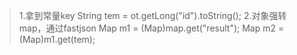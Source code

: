> 1.拿到常量key
> String tem = ot.getLong("id").toString();
> 2.对象强转map，通过fastjson
        Map m1 = (Map)map.get("result");
        Map m2 = (Map)m1.get(tem);
